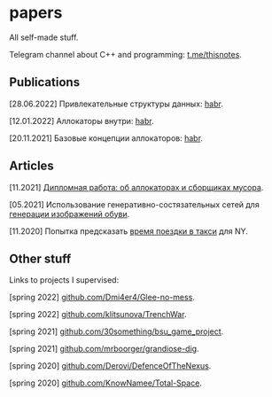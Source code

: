 # papers
All self-made stuff. 

Telegram channel about C++ and programming: [t.me/thisnotes](https://t.me/thisnotes). 

## Publications
[28.06.2022] Привлекательные структуры данных: [habr](https://habr.com/ru/post/673776/).

[12.01.2022] Аллокаторы внутри: [habr](https://habr.com/ru/post/645137/).

[20.11.2021] Базовые концепции аллокаторов: [habr](https://habr.com/ru/post/590415/).

## Articles
[11.2021] [Дипломная работа: об аллокаторах и сборщиках мусора](https://github.com/dasfex/papers/blob/main/university_articles/diploma.pdf).

[05.2021] Использование генеративно-состязательных сетей для [генерации изображений обуви](https://github.com/dasfex/papers/blob/main/university_articles/gan/gan.pdf).

[11.2020] Попытка предсказать [время поездки в такси](https://github.com/dasfex/papers/blob/main/university_articles/taxi_trips/text.pdf) для NY.

## Other stuff
Links to projects I supervised:

[spring 2022] [github.com/Dmi4er4/Glee-no-mess](https://github.com/Dmi4er4/Glee-no-mess).

[spring 2022] [github.com/klitsunova/TrenchWar](https://github.com/klitsunova/TrenchWar).

[spring 2021] [github.com/30something/bsu_game_project](https://github.com/30something/bsu_game_project).

[spring 2021] [github.com/mrboorger/grandiose-dig](https://github.com/mrboorger/grandiose-dig).

[spring 2020] [github.com/Derovi/DefenceOfTheNexus](https://github.com/Derovi/DefenceOfTheNexus).

[spring 2020] [github.com/KnowNamee/Total-Space](https://github.com/KnowNamee/Total-Space).
